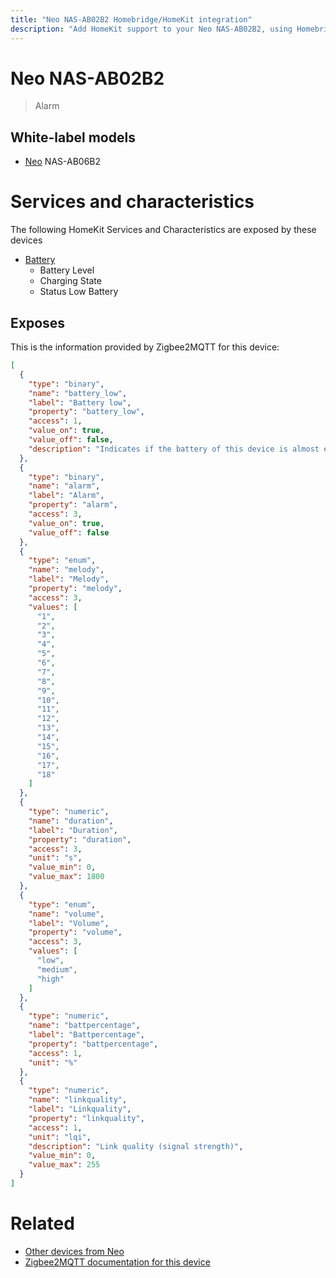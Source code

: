 ```yaml
---
title: "Neo NAS-AB02B2 Homebridge/HomeKit integration"
description: "Add HomeKit support to your Neo NAS-AB02B2, using Homebridge, Zigbee2MQTT and homebridge-z2m."
---
```

<!---
This file has been GENERATED using src/docgen/docgen.ts
DO NOT EDIT THIS FILE MANUALLY!
-->
# Neo NAS-AB02B2
> Alarm


## White-label models
* [Neo](../index.md#neo) NAS-AB06B2

# Services and characteristics
The following HomeKit Services and Characteristics are exposed by
these devices

* [Battery](../../battery.md)
  * Battery Level
  * Charging State
  * Status Low Battery



## Exposes

This is the information provided by Zigbee2MQTT for this device:

```json
[
  {
    "type": "binary",
    "name": "battery_low",
    "label": "Battery low",
    "property": "battery_low",
    "access": 1,
    "value_on": true,
    "value_off": false,
    "description": "Indicates if the battery of this device is almost empty"
  },
  {
    "type": "binary",
    "name": "alarm",
    "label": "Alarm",
    "property": "alarm",
    "access": 3,
    "value_on": true,
    "value_off": false
  },
  {
    "type": "enum",
    "name": "melody",
    "label": "Melody",
    "property": "melody",
    "access": 3,
    "values": [
      "1",
      "2",
      "3",
      "4",
      "5",
      "6",
      "7",
      "8",
      "9",
      "10",
      "11",
      "12",
      "13",
      "14",
      "15",
      "16",
      "17",
      "18"
    ]
  },
  {
    "type": "numeric",
    "name": "duration",
    "label": "Duration",
    "property": "duration",
    "access": 3,
    "unit": "s",
    "value_min": 0,
    "value_max": 1800
  },
  {
    "type": "enum",
    "name": "volume",
    "label": "Volume",
    "property": "volume",
    "access": 3,
    "values": [
      "low",
      "medium",
      "high"
    ]
  },
  {
    "type": "numeric",
    "name": "battpercentage",
    "label": "Battpercentage",
    "property": "battpercentage",
    "access": 1,
    "unit": "%"
  },
  {
    "type": "numeric",
    "name": "linkquality",
    "label": "Linkquality",
    "property": "linkquality",
    "access": 1,
    "unit": "lqi",
    "description": "Link quality (signal strength)",
    "value_min": 0,
    "value_max": 255
  }
]
```

# Related
* [Other devices from Neo](../index.md#neo)
* [Zigbee2MQTT documentation for this device](https://www.zigbee2mqtt.io/devices/NAS-AB02B2.html)